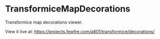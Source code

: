 # TransformiceMapDecorations
Transformice map decorations viewer.

View it live at: https://projects.fewfre.com/a801/transformice/decorations/
